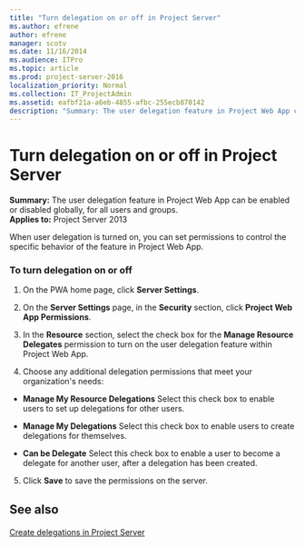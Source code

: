 ```yaml
---
title: "Turn delegation on or off in Project Server"
ms.author: efrene
author: efrene
manager: scotv
ms.date: 11/16/2014
ms.audience: ITPro
ms.topic: article
ms.prod: project-server-2016
localization_priority: Normal
ms.collection: IT_ProjectAdmin
ms.assetid: eafbf21a-a6eb-4855-afbc-255ecb870142
description: "Summary: The user delegation feature in Project Web App can be enabled or disabled globally, for all users and groups."
---
```


# Turn delegation on or off in Project Server
 
 **Summary:** The user delegation feature in Project Web App can be enabled or disabled globally, for all users and groups.<br/>
**Applies to:** Project Server 2013
  
When user delegation is turned on, you can set permissions to control the specific behavior of the feature in Project Web App.
  
### To turn delegation on or off

1. On the PWA home page, click **Server Settings**.
    
2. On the **Server Settings** page, in the **Security** section, click **Project Web App Permissions**.
    
3. In the **Resource** section, select the check box for the **Manage Resource Delegates** permission to turn on the user delegation feature within Project Web App.
    
4. Choose any additional delegation permissions that meet your organization's needs:
    
  - **Manage My Resource Delegations** Select this check box to enable users to set up delegations for other users.
    
  - **Manage My Delegations** Select this check box to enable users to create delegations for themselves.
    
  - **Can be Delegate** Select this check box to enable a user to become a delegate for another user, after a delegation has been created.
    
5. Click **Save** to save the permissions on the server.
    
## See also

#### 

[Create delegations in Project Server](create-delegations-in-project-server.md)

